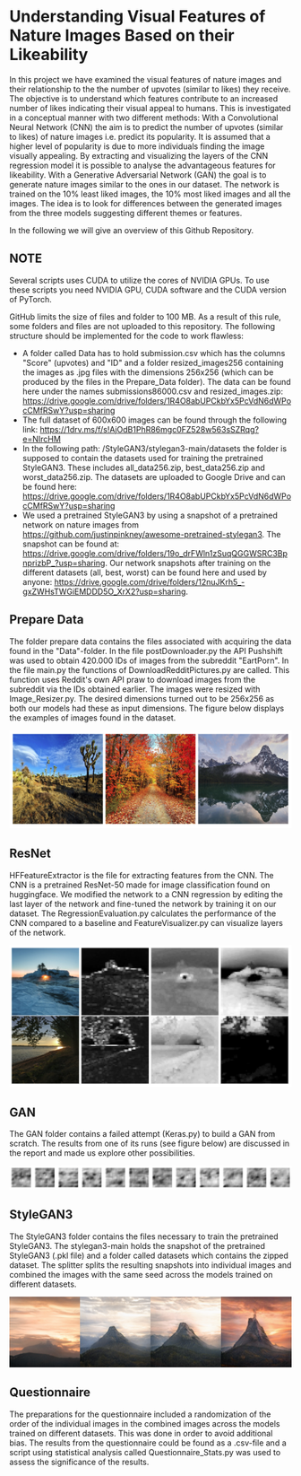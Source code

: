 # **Understanding Visual Features of Nature Images Based on their Likeability**

In this project we have examined the  visual features of nature images and their relationship to the the number of upvotes (similar to likes) they receive. The objective is to understand which features contribute to an increased number of likes indicating their visual appeal to humans. This is investigated in a conceptual manner with two different methods: With a Convolutional Neural Network (CNN) the aim is to predict the number of upvotes (similar to likes) of nature images i.e. predict its popularity. It is assumed that a higher level of popularity is due to more individuals finding the image visually appealing. By extracting and visualizing the layers of the CNN regression model it is possible to analyse the advantageous features for likeability.
With a Generative Adversarial Network (GAN) the goal is to generate nature images similar to the ones in our dataset.  The network is trained on the 10\% least liked images, the 10\% most liked images and all the images. The idea is to look for differences between the generated images from the three models suggesting different themes or features.

In the following we will give an overview of this Github Repository.

## NOTE
Several scripts uses CUDA to utilize the cores of NVIDIA GPUs. To use these scripts you need NVIDIA GPU, CUDA software and the CUDA version of PyTorch.

GitHub limits the size of files and folder to 100 MB. As a result of this rule, some folders and files are not uploaded to this repository. The following structure should be implemented for the code to work flawless:
- A folder called Data has to hold submission.csv which has the columns "Score" (upvotes) and "ID" and a folder resized_images256 containing the images as .jpg files with the dimensions 256x256 (which can be produced by the files in the Prepare_Data folder). The data can be found here under the names submissions86000.csv and resized_images.zip: https://drive.google.com/drive/folders/1R4O8abUPCkbYx5PcVdN6dWPocCMfRSwY?usp=sharing
- The full dataset of 600x600 images can be found through the following link: https://1drv.ms/f/s!AjOdB1PhR86mgc0FZ528w563sSZRqg?e=NIrcHM
- In the following path: /StyleGAN3/stylegan3-main/datasets the folder is supposed to contain the datasets used for training the pretrained StyleGAN3. These includes all_data256.zip, best_data256.zip and worst_data256.zip. The datasets are uploaded to Google Drive and can be found here: https://drive.google.com/drive/folders/1R4O8abUPCkbYx5PcVdN6dWPocCMfRSwY?usp=sharing
- We used a pretrained StyleGAN3 by using a snapshot of a pretrained network on nature images from https://github.com/justinpinkney/awesome-pretrained-stylegan3. The snapshot can be found at: https://drive.google.com/drive/folders/19o_drFWln1zSuqQGGWSRC3BpnprizbP_?usp=sharing. Our network snapshots after training on the different datasets (all, best, worst) can be found here and used by anyone: https://drive.google.com/drive/folders/12nuJKrh5_-gxZWHsTWGiEMDDD5O_XrX2?usp=sharing.

## Prepare Data
The folder prepare data contains the files associated with acquiring the data found in the "Data"-folder. In the file postDownloader.py the API Pushshift was used to obtain 420.000 IDs of images from the subreddit "EartPorn". 
In the file main.py the functions of DownloadRedditPictures.py are called. This function uses Reddit's own API praw to download images from the subreddit via the IDs obtained earlier. 
The images were resized with Image_Resizer.py. The desired dimensions turned out to be 256x256 as both our models had these as input dimensions. The figure below displays the examples of images found in the dataset.

![Image Link](https://github.com/VeryThankYou/FagProject/blob/Organized/readme_images/Data.png)

## ResNet
HFFeatureExtractor is the file for extracting features from the CNN. The CNN is a pretrained ResNet-50 made for image classification found on huggingface. We modified the network to a CNN regression by editing the last layer of the network and fine-tuned the network by training it on our dataset. The RegressionEvaluation.py calculates the performance of the CNN compared to a baseline and FeatureVisualizer.py can visualize layers of the network. 

![Image Link](https://github.com/VeryThankYou/FagProject/blob/Organized/readme_images/FeatureExtraction.png)

## GAN
The GAN folder contains a failed attempt (Keras.py) to build a GAN from scratch. The results from one of its runs (see figure below) are discussed in the report and made us explore other possibilities. 

![Image Link](https://github.com/VeryThankYou/FagProject/blob/Organized/readme_images/10epochs.png)

## StyleGAN3
The StyleGAN3 folder contains the files necessary to train the pretrained StyleGAN3. The stylegan3-main holds the snapshot of the pretrained StyleGAN3 (.pkl file) and a folder called datasets which contains the zipped dataset. 
The splitter splits the resulting snapshots into individual images and combined the images with the same seed across the models trained on different datasets.

![Image Link](https://github.com/VeryThankYou/FagProject/blob/Organized/readme_images/combined164.png)

## Questionnaire
The preparations for the questionnaire included a randomization of the order of the individual images in the combined images across the models trained on different datasets. This was done in order to avoid additional bias. The results from the questionnaire could be found as a .csv-file and a script using statistical analysis called Questionnaire_Stats.py was used to assess the significance of the results. 
